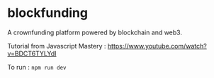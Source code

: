 # blockfunding
A crownfunding platform powered by blockchain and web3.

Tutorial from Javascript Mastery : https://www.youtube.com/watch?v=BDCT6TYLYdI

To run :
`npm run dev`
